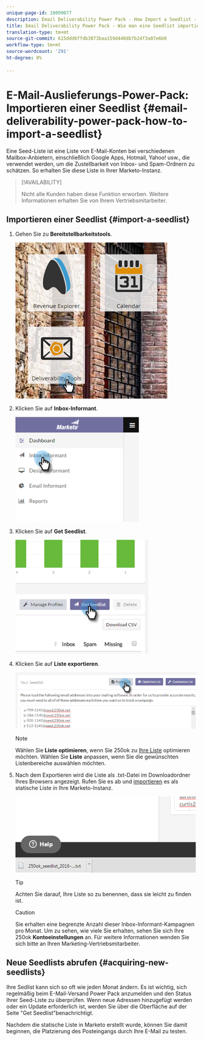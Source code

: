 ```yaml
---
unique-page-id: 10099077
description: Email Deliverability Power Pack - How Import a Seedlist - Marketing to Docs - Produktdokumentation
title: Email Deliverability Power Pack - Wie man eine Seedlist importiert
translation-type: tm+mt
source-git-commit: 615ddd6ffdb3873baa159d440db7b24f3a07e6b0
workflow-type: tm+mt
source-wordcount: '291'
ht-degree: 0%

---
```



# E-Mail-Auslieferungs-Power-Pack: Importieren einer Seedlist {#email-deliverability-power-pack-how-to-import-a-seedlist}

Eine Seed-Liste ist eine Liste von E-Mail-Konten bei verschiedenen Mailbox-Anbietern, einschließlich Google Apps, Hotmail, Yahoo! usw., die verwendet werden, um die Zustellbarkeit von Inbox- und Spam-Ordnern zu schätzen. So erhalten Sie diese Liste in Ihrer Marketo-Instanz.

>[!AVAILABILITY]
>
>Nicht alle Kunden haben diese Funktion erworben. Weitere Informationen erhalten Sie von Ihrem Vertriebsmitarbeiter.

## Importieren einer Seedlist {#import-a-seedlist}

1. Gehen Sie zu **Bereitstellbarkeitstools**.

   ![](assets/one-1.png)

1. Klicken Sie auf **Inbox-Informant**.

   ![](assets/two-1.png)

1. Klicken Sie auf **Get Seedlist**.

   ![](assets/three-1.png)

1. Klicken Sie auf **Liste exportieren**.

   ![](assets/four.png)

   >[!NOTE]
   >
   >Wählen Sie **Liste optimieren**, wenn Sie 250ok zu [Ihre Liste](https://support.250ok.com/hc/en-us/articles/216763528-What-is-the-list-optimizer-and-why-should-I-use-it-) optimieren möchten. Wählen Sie **Liste** anpassen, wenn Sie die gewünschten Listenbereiche auswählen möchten.

1. Nach dem Exportieren wird die Liste als .txt-Datei im Downloadordner Ihres Browsers angezeigt. Rufen Sie es ab und [importieren](/help/marketo/getting-started/quick-wins/import-a-list-of-people.md) es als statische Liste in Ihre Marketo-Instanz.

   ![](assets/five.png)

   >[!TIP]
   >
   >Achten Sie darauf, Ihre Liste so zu benennen, dass sie leicht zu finden ist.

   >[!CAUTION]
   >
   >Sie erhalten eine begrenzte Anzahl dieser Inbox-Informant-Kampagnen pro Monat. Um zu sehen, wie viele Sie erhalten, sehen Sie sich Ihre 250ok **Kontoeinstellungen** an. Für weitere Informationen wenden Sie sich bitte an Ihren Marketing-Vertriebsmitarbeiter.

## Neue Seedlists abrufen {#acquiring-new-seedlists}

Ihre Sedlist kann sich so oft wie jeden Monat ändern. Es ist wichtig, sich regelmäßig beim E-Mail-Versand Power Pack anzumelden und den Status Ihrer Seed-Liste zu überprüfen. Wenn neue Adressen hinzugefügt werden oder ein Update erforderlich ist, werden Sie über die Oberfläche auf der Seite &quot;Get Seedlist&quot;benachrichtigt.

Nachdem die statische Liste in Marketo erstellt wurde, können Sie damit beginnen, die Platzierung des Posteingangs durch Ihre E-Mail zu testen.
